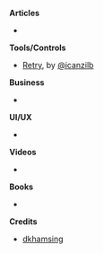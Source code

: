 **Articles**

* 

**Tools/Controls**

* [Retry](https://github.com/icanzilb/Retry), by [@icanzilb](https://twitter.com/icanzilb)

**Business**

* 

**UI/UX**

* 

**Videos**

* 

**Books**

* 

**Credits**

* [dkhamsing](https://github.com/dkhamsing)
